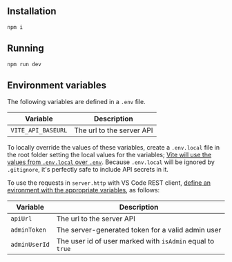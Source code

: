## Installation

`npm i`

## Running

`npm run dev`

## Environment variables

The following variables are defined in a `.env` file.

| Variable | Description |
| -- | -- |
| `VITE_API_BASEURL` | The url to the server API |

To locally override the values of these variables, create a `.env.local` file in the root folder setting the local values for the variables; [Vite will use the values from `.env.local` over `.env`](https://vitejs.dev/guide/env-and-mode#env-files). Because `.env.local` will be ignored by `.gitignore`, it's perfectly safe to include API secrets in it.

To use the requests in `server.http` with VS Code REST client, [define an evironment with the appropriate variables](https://github.com/Huachao/vscode-restclient?tab=readme-ov-file#environment-variables), as follows:

| Variable | Description |
| -- | -- |
| `apiUrl` | The url to the server API |
| `adminToken` | The server-generated token for a valid admin user |
| `adminUserId` | The user id of user marked with `isAdmin` equal to `true` |

